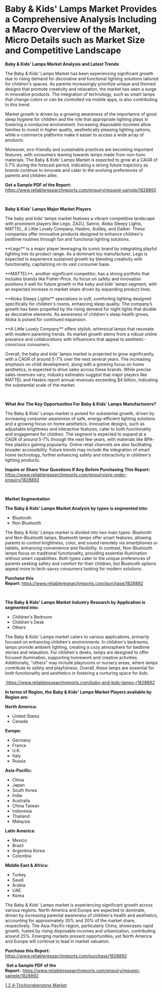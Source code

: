 <p><h1>Baby & Kids' Lamps Market Provides a Comprehensive Analysis Including a Macro Overview of the Market, Micro Details such as Market Size and Competitive Landscape</h1></p><p><strong>Baby & Kids' Lamps Market Analysis and Latest Trends</strong></p>
<p><p>The Baby & Kids' Lamps Market has been experiencing significant growth due to rising demand for decorative and functional lighting solutions tailored for children's spaces. As parents increasingly prioritize unique and themed designs that promote creativity and relaxation, the market has seen a surge in innovative products. The integration of technology, such as smart lamps that change colors or can be controlled via mobile apps, is also contributing to this trend.</p><p>Market growth is driven by a growing awareness of the importance of good sleep hygiene for children and the role that appropriate lighting plays in fostering a conducive environment. Increasing disposable incomes allow families to invest in higher quality, aesthetically pleasing lighting options, while e-commerce platforms make it easier to access a wide array of products.</p><p>Moreover, eco-friendly and sustainable practices are becoming important features, with consumers leaning towards lamps made from non-toxic materials. The Baby & Kids' Lamps Market is expected to grow at a CAGR of 5.7% during the forecast period, indicating a strong future trajectory as brands continue to innovate and cater to the evolving preferences of parents and children alike.</p></p>
<p><strong>Get a Sample PDF of the Report:&nbsp;</strong> <a href="https://www.reliableresearchreports.com/enquiry/request-sample/1828892?utm_campaign=2098&utm_medium=2&utm_source=Github&utm_content=ia&utm_term=26032025&utm_id=baby-kids-lamps">https://www.reliableresearchreports.com/enquiry/request-sample/1828892</a></p>
<p>&nbsp;</p>
<p><strong>Baby & Kids' Lamps Major Market Players</strong></p>
<p><p>The baby and kids' lamps market features a vibrant competitive landscape with prominent players like Lego, ZAZU, Sanrio, Aloka Sleepy Lights, MATTEL, A Little Lovely Company, Hasbro, Auldey, and Dalber. These companies offer innovative products designed to enhance children's bedtime routines through fun and functional lighting solutions.</p><p>**Lego** is a major player leveraging its iconic brand by integrating playful lighting into its product range. As a dominant toy manufacturer, Lego is expected to experience sustained growth by blending creativity with functionality, capitalizing on its vast consumer base.</p><p>**MATTEL**, another significant competitor, has a strong portfolio that includes brands like Fisher-Price. Its focus on safety and innovation positions it well for future growth in the baby and kids' lamps segment, with an expected increase in market share driven by expanding product lines.</p><p>**Aloka Sleepy Lights** specializes in soft, comforting lighting designed specifically for children's rooms, enhancing sleep quality. The company’s growth has been propelled by the rising demand for night lights that double as decorative elements. As awareness of children's sleep health grows, Aloka is poised for continued expansion.</p><p>**A Little Lovely Company** offers stylish, whimsical lamps that resonate with modern parenting trends. Its market growth stems from a robust online presence and collaborations with influencers that appeal to aesthetic-conscious consumers.</p><p>Overall, the baby and kids' lamps market is projected to grow significantly, with a CAGR of around 5-7% over the next several years. The increasing emphasis on child development, along with a growing focus on home aesthetics, is expected to drive sales across these brands. While precise sales revenues vary, industry estimates suggest that major players like MATTEL and Hasbro report annual revenues exceeding $4 billion, indicating the substantial scale of the market.</p></p>
<p>&nbsp;</p>
<p><strong>What Are The Key Opportunities For Baby & Kids' Lamps Manufacturers?</strong></p>
<p><p>The Baby & Kids' Lamps market is poised for substantial growth, driven by increasing consumer awareness of safe, energy-efficient lighting solutions and a growing focus on home aesthetics. Innovative designs, such as adjustable brightness and interactive features, cater to both functionality and engagement for children. The segment is expected to expand at a CAGR of around 5-7% through the next few years, with materials like BPA-free plastics gaining popularity. Online retail channels are also facilitating broader accessibility. Future trends may include the integration of smart home technology, further enhancing safety and interactivity in children's lighting products.</p></p>
<p><strong>Inquire or Share Your Questions If Any Before Purchasing This Report:</strong> <a href="https://www.reliableresearchreports.com/enquiry/pre-order-enquiry/1828892?utm_campaign=2098&utm_medium=2&utm_source=Github&utm_content=ia&utm_term=26032025&utm_id=baby-kids-lamps">https://www.reliableresearchreports.com/enquiry/pre-order-enquiry/1828892</a></p>
<p>&nbsp;</p>
<p><strong>Market Segmentation</strong></p>
<p><strong>The Baby & Kids' Lamps Market Analysis by types is segmented into:</strong></p>
<p><ul><li>Bluetooth</li><li>Non Bluetooth</li></ul></p>
<p><p>The Baby & Kids' Lamps market is divided into two main types: Bluetooth and Non-Bluetooth lamps. Bluetooth lamps offer smart features, allowing parents to control brightness, color, and sound remotely via smartphones or tablets, enhancing convenience and flexibility. In contrast, Non-Bluetooth lamps focus on traditional functionality, providing essential illumination without smart capabilities. Both types cater to the unique preferences of parents seeking safety and comfort for their children, but Bluetooth options appeal more to tech-savvy consumers looking for modern solutions.</p></p>
<p><strong>Purchase this Report:&nbsp;</strong><a href="https://www.reliableresearchreports.com/purchase/1828892?utm_campaign=2098&utm_medium=2&utm_source=Github&utm_content=ia&utm_term=26032025&utm_id=baby-kids-lamps">https://www.reliableresearchreports.com/purchase/1828892</a></p>
<p>&nbsp;</p>
<p><strong>The Baby & Kids' Lamps Market Industry Research by Application is segmented into:</strong></p>
<p><ul><li>Children's Bedroom</li><li>Children's Desk</li><li>Others</li></ul></p>
<p><p>The Baby & Kids' Lamps market caters to various applications, primarily focused on enhancing children's environments. In children's bedrooms, lamps provide ambient lighting, creating a cozy atmosphere for bedtime stories and relaxation. For children's desks, lamps are designed to offer focused illumination, supporting homework and creative activities. Additionally, "others" may include playrooms or nursery areas, where lamps contribute to safety and playfulness. Overall, these lamps are essential for both functionality and aesthetics in fostering a nurturing space for kids.</p></p>
<p><a href="https://www.reliableresearchreports.com/baby-and-kids-lamps-r1828892?utm_campaign=2098&utm_medium=2&utm_source=Github&utm_content=ia&utm_term=26032025&utm_id=baby-kids-lamps">&nbsp;https://www.reliableresearchreports.com/baby-and-kids-lamps-r1828892</a></p>
<p><strong>In terms of Region, the Baby & Kids' Lamps Market Players available by Region are:</strong></p>
<p>
    <p> <strong> North America: </strong>
        <ul>
            <li>United States</li>
            <li>Canada</li>
        </ul>
        </p> 
    <p> <strong> Europe: </strong>
        <ul>
            <li>Germany</li>
            <li>France</li>
            <li>U.K.</li>
            <li>Italy</li>
            <li>Russia</li>
        </ul>
        </p> 
    <p> <strong> Asia-Pacific: </strong>
        <ul>
            <li>China</li>
            <li>Japan</li>
            <li>South Korea</li>
            <li>India</li>
            <li>Australia</li>
            <li>China Taiwan</li>
            <li>Indonesia</li>
            <li>Thailand</li>
            <li>Malaysia</li>
        </ul>
        </p> 
    <p> <strong> Latin America: </strong>
        <ul>
            <li>Mexico</li>
            <li>Brazil</li>
            <li>Argentina Korea</li>
            <li>Colombia</li>
        </ul>
        </p> 
    <p> <strong> Middle East & Africa: </strong>
        <ul>
            <li>Turkey</li>
            <li>Saudi</li>
            <li>Arabia</li>
            <li>UAE</li>
            <li>Korea</li>
        </ul>
    </p>
    </p>
<p><p>The Baby & Kids' Lamps market is experiencing significant growth across various regions. North America and Europe are expected to dominate, driven by increasing parental awareness of children's health and aesthetics, accounting for approximately 35% and 30% of the market share, respectively. The Asia-Pacific region, particularly China, showcases rapid growth, fueled by rising disposable incomes and urbanization, contributing around 25%. Emerging markets present opportunities, yet North America and Europe will continue to lead in market valuation.</p></p>
<p><strong>Purchase this Report: </strong><a href="https://www.reliableresearchreports.com/purchase/1828892?utm_campaign=2098&utm_medium=2&utm_source=Github&utm_content=ia&utm_term=26032025&utm_id=baby-kids-lamps">https://www.reliableresearchreports.com/purchase/1828892</a></p>
<p>&nbsp;<strong>Get a Sample PDF of the Report:&nbsp;&nbsp;</strong><a href="https://www.reliableresearchreports.com/enquiry/request-sample/1828892?utm_campaign=2098&utm_medium=2&utm_source=Github&utm_content=ia&utm_term=26032025&utm_id=baby-kids-lamps">https://www.reliableresearchreports.com/enquiry/request-sample/1828892</a></p>
<p><strong></strong></p>
<p><p><a href="https://github.com/bmorecock/Market-Research-Report-List-6/blob/main/124-trichlorobenzene-market.md?utm_campaign=2098&utm_medium=2&utm_source=Github&utm_content=ia&utm_term=26032025&utm_id=baby-kids-lamps">1,2,4-Trichlorobenzene Market</a></p></p>